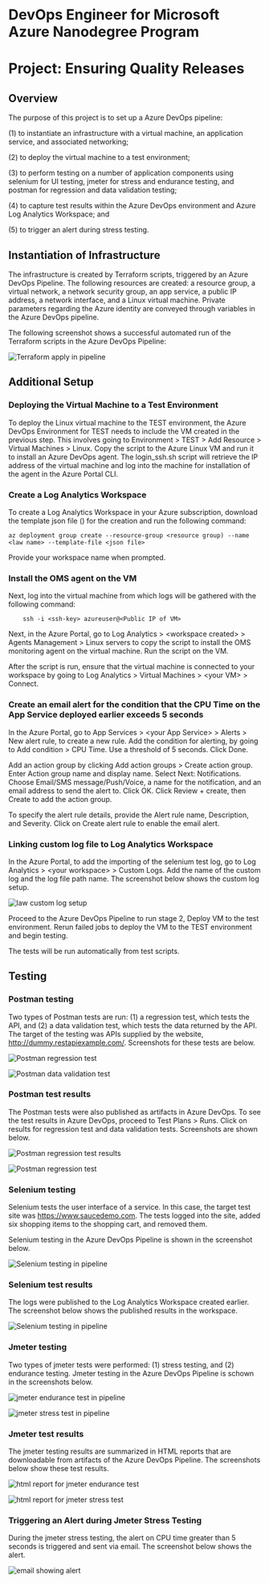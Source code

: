 # DevOps Engineer for Microsoft Azure Nanodegree Program

# Project: Ensuring Quality Releases

## Overview

The purpose of this project is to set up a Azure DevOps pipeline: 

(1) to instantiate an infrastructure with a virtual machine, an application service, and associated networking; 

(2) to deploy the virtual machine to a test environment;

(3) to perform testing on a number of application components using selenium for UI testing, jmeter for stress and endurance testing, and postman for regression and data validation testing;

(4) to capture test results within the Azure DevOps environment and Azure Log Analytics Workspace; and 

(5) to trigger an alert during stress testing.

## Instantiation of Infrastructure

The infrastructure is created by Terraform scripts, triggered by an Azure DevOps Pipeline.  The following resources are created: a resource group, a virtual network, a network security group, an app service, a public IP address, a network interface, and a Linux virtual machine.  Private parameters regarding the Azure identity are conveyed through variables in the Azure DevOps pipeline.

The following screenshot shows a successful automated run of the Terraform scripts in the Azure DevOps Pipeline:

![Terraform apply in pipeline](/screenshots/terraform-apply-in-pipeline.png)

## Additional Setup

### Deploying the Virtual Machine to a Test Environment

To deploy the Linux virtual machine to the TEST environment, the Azure DevOps Environment for TEST needs to include the VM created in the previous step.  This involves going to Environment > TEST > Add Resource > Virtual Machines > Linux.  Copy the script to the Azure Linux VM and run it to install an Azure DevOps agent.  The login_ssh.sh script will retrieve the IP address of the virtual machine and log into the machine for installation of the agent in the Azure Portal CLI.

### Create a Log Analytics Workspace

To create a Log Analytics Workspace in your Azure subscription, download the template json file () for the creation and run the following command:

	az deployment group create --resource-group <resource group) --name <law name> --template-file <json file>

Provide your workspace name when prompted.

### Install the OMS agent on the VM

Next, log into the virtual machine from which logs will be gathered with the following command:

        ssh -i <ssh-key> azureuser@<Public IP of VM>

Next, in the Azure Portal, go to Log Analytics > \<workspace created\> > Agents Management > Linux servers to copy the script to install the OMS monitoring agent on the virtual machine.  Run the script on the VM.

After the script is run, ensure that the virtual machine is connected to your workspace by going to Log Analytics > Virtual Machines > \<your VM\> > Connect.

### Create an email alert for the condition that the CPU Time on the App Service deployed earlier exceeds 5 seconds

In the Azure Portal, go to App Services > \<your App Service\> > Alerts > New alert rule, to create a new rule.  Add the condition for alerting, by going to Add condition > CPU Time.  Use a threshold of 5 seconds.  Click Done.

Add an action group by clicking Add action groups > Create action group.  Enter Action group name and display name.  Select Next: Notifications.  Choose Email/SMS message/Push/Voice, a name for the notification, and an email address to send the alert to.  Click OK.  Click Review + create, then Create to add the action group.

To specify the alert rule details, provide the Alert rule name, Description, and Severity.  Click on Create alert rule to enable the email alert.

### Linking custom log file to Log Analytics Workspace

In the Azure Portal, to add the importing of the selenium test log, go to Log Analytics > \<your workspace\> > Custom Logs.  Add the name of the custom log and the log file path name.  The screenshot below shows the custom log setup.

![law custom log setup](/screenshots/law-custom-log-setup.png)

Proceed to the Azure DevOps Pipeline to run stage 2, Deploy VM to the test environment.  Rerun failed jobs to deploy the VM to the TEST environment and begin testing.

The tests will be run automatically from test scripts.

## Testing

### Postman testing

Two types of Postman tests are run: (1) a regression test, which tests the API, and (2) a data validation test, which tests the data returned by the API.  The target of the testing was APIs supplied by the website, http://dummy.restapiexample.com/.  Screenshots for these tests are below.

![Postman regression test](/screenshots/postman-regression-test.png)

![Postman data validation test](/screenshots/postman-data-validation-test.png)

### Postman test results

The Postman tests were also published as artifacts in Azure DevOps.  To see the test results in Azure DevOps, proceed to Test Plans > Runs.  Click on results for regression test and data validation tests.  Screenshots are shown below.

![Postman regression test results](/screenshots/postman-regression-test-results.png)

![Postman regression test](/screenshots/postman-data-validation-test-results.png)

### Selenium testing

Selenium tests the user interface of a service.  In this case, the target test site was https://www.saucedemo.com.  The tests logged into the site, added six shopping items to the shopping cart, and removed them.  

Selenium testing in the Azure DevOps Pipeline is shown in the screenshot below.

![Selenium testing in pipeline](/screenshots/selenium-testing-in-pipeline.png)

### Selenium test results

The logs were published to the Log Analytics Workspace created earlier.  The screenshot below shows the published results in the workspace.

![Selenium testing in pipeline](/screenshots/law-custom-log-screen.png)

### Jmeter testing

Two types of jmeter tests were performed: (1) stress testing, and (2) endurance testing.  Jmeter testing in the Azure DevOps Pipeline is schown in the screenshots below.

![jmeter endurance test in pipeline](/screenshots/jmeter-endurance-test-in-pipeline.png)

![jmeter stress test in pipeline](/screenshots/jmeter-stress-test-in-pipeline.png)

### Jmeter test results

The jmeter testing results are summarized in HTML reports that are downloadable from artifacts of the Azure DevOps Pipeline.  The screenshots below show these test results.

![html report for jmeter endurance test](/screenshots/html-report-for-jmeter-endurance-test.png)

![html report for jmeter stress test](/screenshots/html-report-for-jmeter-stress-test.png)

### Triggering an Alert during Jmeter Stress Testing

During the jmeter stress testing, the alert on CPU time greater than 5 seconds is triggered and sent via email.  The screenshot below shows the alert.

![email showing alert](/screenshots/email-showing-alert.png)

